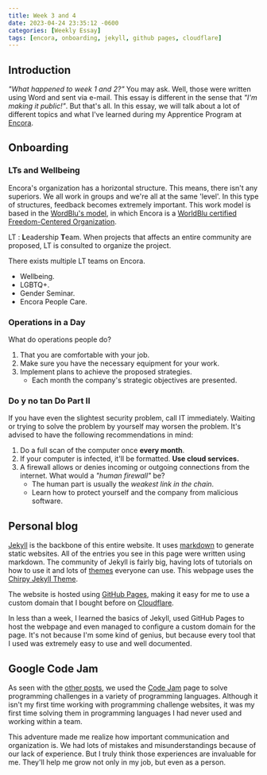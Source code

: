 ```yaml
---
title: Week 3 and 4
date: 2023-04-24 23:35:12 -0600
categories: [Weekly Essay]
tags: [encora, onboarding, jekyll, github pages, cloudflare]
---
```


## Introduction

*"What happened to week 1 and 2?"* You may ask. Well, those were written using
Word and sent via e-mail. This essay is different in the sense that *"I'm
making it public!"*. But that's all. In this essay, we will talk about a lot of
different topics and what I've learned during my Apprentice Program at
[Encora](https://www.encora.com/).

## Onboarding

### LTs and Wellbeing

Encora's organization has a horizontal structure. This means, there isn't any
superiors. We all work in groups and we're all at the same 'level'. In this
type of structures, feedback becomes extremely important. This work model is
based in the [WordBlu's model](https://www.worldblu.com/), in which Encora is a
[WorldBlu certified Freedom-Centered Organization](https://www.worldblu.com/encora).

LT
: **L**eadership **T**eam. When projects that affects an entire community are
proposed, LT is consulted to organize the project.

There exists multiple LT teams on Encora.
- Wellbeing.
- LGBTQ+.
- Gender Seminar.
- Encora People Care.

### Operations in a Day

What do operations people do?
1. That you are comfortable with your job.
1. Make sure you have the necessary equipment for your work.
1. Implement plans to achieve the proposed strategies.
    - Each month the company's strategic objectives are presented.

### Do y no tan Do Part II

If you have even the slightest security problem, call IT immediately. Waiting
or trying to solve the problem by yourself may worsen the problem. It's advised
to have the following recommendations in mind:

1. Do a full scan of the computer once **every month**.
1. If your computer is infected, it'll be formatted. **Use cloud services.**
1. A firewall allows or denies incoming or outgoing connections from the
   internet. What would a *"human firewall"* be?
    - The human part is usually the *weakest link in the chain*.
    - Learn how to protect yourself and the company from malicious software.

## Personal blog

[Jekyll](https://jekyllrb.com/) is the backbone of this entire website. It
uses [markdown](https://es.wikipedia.org/wiki/Markdown) to generate static
websites. All of the entries you see in this page were written using markdown.
The community of Jekyll is fairly big, having lots of tutorials on how to use
it and lots of [themes](http://jekyllthemes.org/) everyone can use. This
webpage uses the [Chirpy Jekyll Theme](https://github.com/cotes2020/jekyll-theme-chirpy).

The website is hosted using [GitHub Pages](https://pages.github.com/), making
it easy for me to use a custom domain that I bought before on
[Cloudflare](https://www.cloudflare.com/).

In less than a week, I learned the basics of Jekyll, used GitHub Pages to host
the webpage and even managed to configure a custom domain for the page. It's
not because I'm some kind of genius, but because every tool that I used was
extremely easy to use and well documented.

## Google Code Jam

As seen with the [other posts](/categories/technical-logs/), we used the
[Code Jam](https://codingcompetitions.withgoogle.com/codejam) page to solve
programming challenges in a variety of programming languages. Although it isn't
my first time working with programming challenge websites, it was my first
time solving them in programming languages I had never used and working within
a team.

This adventure made me realize how important communication and organization is.
We had lots of mistakes and misunderstandings because of our lack of
experience. But I truly think those experiences are invaluable for me. They'll
help me grow not only in my job, but even as a person.
